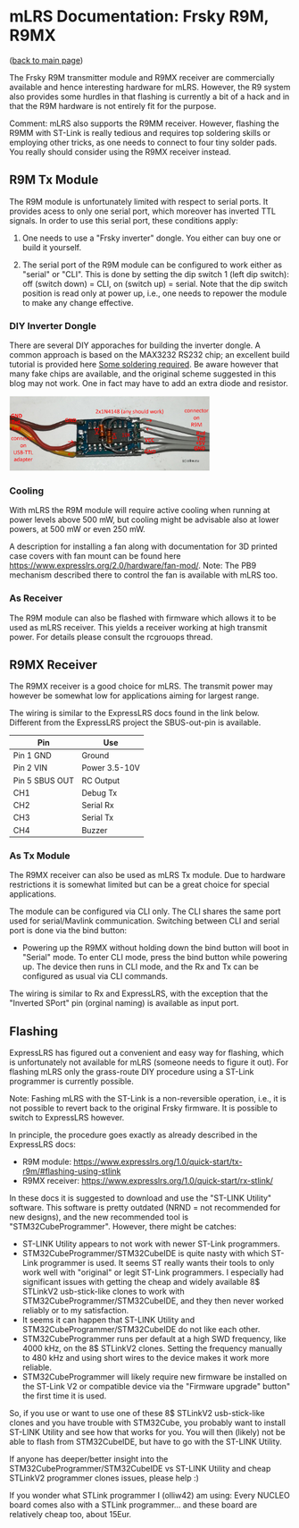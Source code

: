 # mLRS Documentation: Frsky R9M, R9MX #

([back to main page](../README.md))

The Frsky R9M transmitter module and R9MX receiver are commercially available and hence interesting hardware for mLRS. However, the R9 system also provides some hurdles in that flashing is currently a bit of a hack and in that the R9M hardware is not entirely fit for the purpose.

Comment: mLRS also supports the R9MM receiver. However, flashing the R9MM with ST-Link is really tedious and requires top soldering skills or employing other tricks, as one needs to connect to four tiny solder pads. You really should consider using the R9MX receiver instead.


## R9M Tx Module ##

The R9M module is unfortunately limited with respect to serial ports. It provides acess to only one serial port, which moreover has inverted TTL signals. In order to use this serial port, these conditions apply:

1. One needs to use a "Frsky inverter" dongle. You either can buy one or build it yourself.

2. The serial port of the R9M module can be configured to work either as "serial" or "CLI". This is done by setting the dip switch 1 (left dip switch): off (switch down) = CLI, on (switch up) = serial. Note that the dip switch position is read only at power up, i.e., one needs to repower the module to make any change effective.

### DIY Inverter Dongle ###

There are several DIY apporaches for building the inverter dongle. A common approach is based on the MAX3232 RS232 chip; an excellent build tutorial is provided here [Some soldering required](https://discuss.ardupilot.org/t/some-soldering-required/27613). Be aware however that many fake chips are available, and the original scheme suggested in this blog may not work. One in fact may have to add an extra diode and resistor.

<img src="images/frsky-max3232-inverter-scheme.jpg" width="360px">

### Cooling ###

With mLRS the R9M module will require active cooling when running at power levels above 500 mW, but cooling might be advisable also at lower powers, at 500 mW or even 250 mW.

A description for installing a fan along with documentation for 3D printed case covers with fan mount can be found here https://www.expresslrs.org/2.0/hardware/fan-mod/. Note: The PB9 mechanism described there to control the fan is available with mLRS too.

### As Receiver ###

The R9M module can also be flashed with firmware which allows it to be used as mLRS receiver. This yields a receiver working at high transmit power. For details please consult the rcgrouops thread. 


## R9MX Receiver ##

The R9MX receiver is a good choice for mLRS. The transmit power may however be somewhat low for applications aiming for largest range.

The wiring is similar to the ExpressLRS docs found in the link below. Different from the ExpressLRS project the SBUS-out-pin is available.

| Pin | Use
| --- | ---
| Pin 1 GND | Ground
| Pin 2 VIN | Power 3.5-10V
| Pin 5 SBUS OUT | RC Output
| CH1 | Debug Tx
| CH2 | Serial Rx
| CH3 | Serial Tx
| CH4 | Buzzer


### As Tx Module ###

The R9MX receiver can also be used as mLRS Tx module. Due to hardware restrictions it is somewhat limited but can be a great choice for special applications. 

The module can be configured via CLI only. The CLI shares the same port used for serial/Mavlink communication. Switching between CLI and serial port is done via the bind button:
- Powering up the R9MX without holding down the bind button will boot in "Serial" mode. To enter CLI mode, press the bind button while powering up. The device then runs in CLI mode, and the Rx and Tx can be configured as usual via CLI commands.

The wiring is similar to Rx and ExpressLRS, with the exception that the "Inverted SPort" pin (orginal naming) is available as input port.


## Flashing ##

ExpressLRS has figured out a convenient and easy way for flashing, which is unfortunately not available for mLRS (someone needs to figure it out). For flashing mLRS only the grass-route DIY procedure using a ST-Link programmer is currently possible.

Note: Fashing mLRS with the ST-Link is a non-reversible operation, i.e., it is not possible to revert back to the original Frsky firmware. It is possible to switch to ExpressLRS however.

In principle, the procedure goes exactly as already described in the ExpressLRS docs:
- R9M module: https://www.expresslrs.org/1.0/quick-start/tx-r9m/#flashing-using-stlink
- R9MX receiver: https://www.expresslrs.org/1.0/quick-start/rx-stlink/

In these docs it is suggested to download and use the "ST-LINK Utility" software. This software is pretty outdated (NRND = not recommended for new designs), and the new recommended tool is "STM32CubeProgrammer". However, there might be catches:
- ST-LINK Utility appears to not work with newer ST-Link programmers.
- STM32CubeProgrammer/STM32CubeIDE is quite nasty with which ST-Link programmer is used. It seems ST really wants their tools to only work well with "original" or legit ST-Link programmers. I especially had significant issues with getting the cheap and widely available 8$ STLinkV2 usb-stick-like clones to work with STM32CubeProgrammer/STM32CubeIDE, and they then never worked reliably or to my satisfaction.
- It seems it can happen that ST-LINK Utility and STM32CubeProgrammer/STM32CubeIDE do not like each other.
- STM32CubeProgrammer runs per default at a high SWD frequency, like 4000 kHz, on the 8$ STLinkV2 clones. Setting the frequency manually to 480 kHz and using short wires to the device makes it work more reliable.
- STM32CubeProgrammer will likely require new firmware be installed on the ST-Link V2 or compatible device via the "Firmware upgrade" button" the first time it is used.

So, if you use or want to use one of these 8$ STLinkV2 usb-stick-like clones and you have trouble with STM32Cube, you probably want to install ST-LINK Utility and see how that works for you. You will then (likely) not be able to flash from STM32CubeIDE, but have to go with the ST-LINK Utility.

If anyone has deeper/better insight into the STM32CubeProgrammer/STM32CubeIDE vs ST-LINK Utility and cheap STLinkV2 programmer clones issues, please help :)

If you wonder what STLink programmer I (olliw42) am using: Every NUCLEO board comes also with a STLink programmer... and these board are relatively cheap too, about 15Eur.

